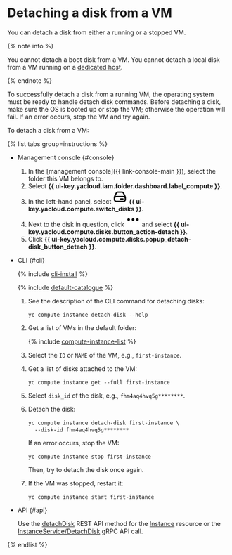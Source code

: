 # Detaching a disk from a VM

You can detach a disk from either a running or a stopped VM. 

{% note info %}

You cannot detach a boot disk from a VM. You cannot detach a local disk from a VM running on a [dedicated host](../../concepts/dedicated-host.md).

{% endnote %}

To successfully detach a disk from a running VM, the operating system must be ready to handle detach disk commands. Before detaching a disk, make sure the OS is booted up or stop the VM; otherwise the operation will fail. If an error occurs, stop the VM and try again. 

To detach a disk from a VM:

{% list tabs group=instructions %}

- Management console {#console}

  1. In the [management console]({{ link-console-main }}), select the folder this VM belongs to.
  1. Select **{{ ui-key.yacloud.iam.folder.dashboard.label_compute }}**.
  1. In the left-hand panel, select ![image](../../../_assets/console-icons/hard-drive.svg) **{{ ui-key.yacloud.compute.switch_disks }}**.
  1. Next to the disk in question, click ![image](../../../_assets/console-icons/ellipsis.svg) and select **{{ ui-key.yacloud.compute.disks.button_action-detach }}**.
  1. Click **{{ ui-key.yacloud.compute.disks.popup_detach-disk_button_detach }}**.

- CLI {#cli}
  
  {% include [cli-install](../../../_includes/cli-install.md) %}
  
  {% include [default-catalogue](../../../_includes/default-catalogue.md) %}
  
  1. See the description of the CLI command for detaching disks:
  
      ```
      yc compute instance detach-disk --help
      ```
  
  1. Get a list of VMs in the default folder:
  
      {% include [compute-instance-list](../../_includes_service/compute-instance-list.md) %}
  
  1. Select the `ID` or `NAME` of the VM, e.g., `first-instance`.
  
  1. Get a list of disks attached to the VM:
  
      ```
      yc compute instance get --full first-instance
      ```
  
  1. Select `disk_id` of the disk, e.g., `fhm4aq4hvq5g********`.
  1. Detach the disk:
  
      ```
      yc compute instance detach-disk first-instance \
        --disk-id fhm4aq4hvq5g********
      ```
      
      If an error occurs, stop the VM:
      
      ```
      yc compute instance stop first-instance
      ```
      
      Then, try to detach the disk once again.
  
  1. If the VM was stopped, restart it:
  
      ```
      yc compute instance start first-instance
      ```
  
- API {#api}
  
  Use the [detachDisk](../../api-ref/Instance/detachDisk.md) REST API method for the [Instance](../../api-ref/Instance/) resource or the [InstanceService/DetachDisk](../../api-ref/grpc/Instance/detachDisk.md) gRPC API call.
  
{% endlist %}
